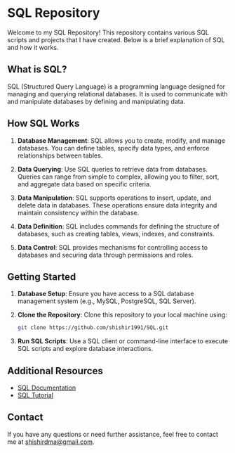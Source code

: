 # SQL Repository

Welcome to my SQL Repository! This repository contains various SQL scripts and projects that I have created. Below is a brief explanation of SQL and how it works.

## What is SQL?

SQL (Structured Query Language) is a programming language designed for managing and querying relational databases. It is used to communicate with and manipulate databases by defining and manipulating data.

## How SQL Works

1. **Database Management**: SQL allows you to create, modify, and manage databases. You can define tables, specify data types, and enforce relationships between tables.

2. **Data Querying**: Use SQL queries to retrieve data from databases. Queries can range from simple to complex, allowing you to filter, sort, and aggregate data based on specific criteria.

3. **Data Manipulation**: SQL supports operations to insert, update, and delete data in databases. These operations ensure data integrity and maintain consistency within the database.

4. **Data Definition**: SQL includes commands for defining the structure of databases, such as creating tables, views, indexes, and constraints.

5. **Data Control**: SQL provides mechanisms for controlling access to databases and securing data through permissions and roles.

## Getting Started

1. **Database Setup**: Ensure you have access to a SQL database management system (e.g., MySQL, PostgreSQL, SQL Server).

2. **Clone the Repository**: Clone this repository to your local machine using:
   ```bash
   git clone https://github.com/shishir1991/SQL.git
3. **Run SQL Scripts**: Use a SQL client or command-line interface to execute SQL scripts and explore database interactions.

## Additional Resources
- [SQL Documentation](https://docs.microsoft.com/en-us/sql)
- [SQL Tutorial](https://www.w3schools.com/sql/)

## Contact
If you have any questions or need further assistance, feel free to contact me at shishirdma@gmail.com.
